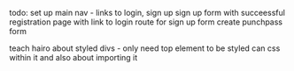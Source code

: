 todo: 
  set up main nav - links to login, sign up
  sign up form with succeessful registration page with link to login
  route for sign up form 
  create punchpass form

  teach hairo about styled divs - only need top element to be styled can css within it
    and also about importing it